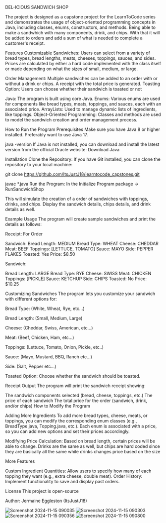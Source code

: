 DEL-ICIOUS SANDWICH SHOP

The project is designed as a capstone project for the LearnToCode series and demonstrates the usage of object-oriented programming concepts in Java, including classes, enums, constructors, and methods. Being able to make a sandwhich with many components, drink, and chips. With that it will be added to orders and add a sum of what is needed to complete a customer's receipt.

Features
Customizable Sandwiches: Users can select from a variety of bread types, bread lengths, meats, cheeses, toppings, sauces, and sides.
Prices are calculated by either a hard code implemented with the class itself or made depending on what the sizes of small, medium, or large.

Order Management: Multiple sandwiches can be added to an order with or without a drink or chips. A receipt with the total price is generated.
Toasting Option: Users can choose whether their sandwich is toasted or not 

Java: The program is built using core Java.
Enums: Various enums are used for components like bread types, meats, toppings, and sauces, each with an associated price.
ArrayLists: Used to manage dynamic lists of ingredients, like toppings.
Object-Oriented Programming: Classes and methods are used to model the sandwich creation and order management process.

How to Run the Program
Prerequisites
Make sure you have Java 8 or higher installed. Preferably want to use Java 17.

java -version
If Java is not installed, you can download and install the latest version from the official Oracle website:
Download Java

Installation
Clone the Repository: If you have Git installed, you can clone the repository to your local machine:

git clone https://github.com/ItsJustJ18/learntocode_capstones.git


javac *.java
Run the Program: In the Initialize Program package -> RunSandwichShop

This will simulate the creation of a order of sandwiches with toppings, drinks, and chips. Display the sandwich details, chips details, and drink details as well. 

Example Usage
The program will create sample sandwiches and print the details as follows:

Receipt: For Order

Sandwich: 
Bread Length: MEDIUM
Bread Type: WHEAT
Cheese: CHEDDAR
Meat: BEEF
Toppings: [LETTUCE, TOMATO]
Sauce: MAYO
Side: PEPPER FLAKES
Toasted: Yes
Price: $8.50

Sandwich: 

Bread Length: LARGE
Bread Type: RYE
Cheese: SWISS
Meat: CHICKEN
Toppings: [PICKLE]
Sauce: KETCHUP
Side: CHIPS
Toasted: No
Price: $10.25

Customizing Sandwiches
The program lets you customize your sandwich with different options for:

Bread Type: (White, Wheat, Rye, etc...)

Bread Length: (Small, Medium, Large)

Cheese: (Cheddar, Swiss, American, etc...)

Meat: (Beef, Chicken, Ham, etc...)

Toppings: (Lettuce, Tomato, Onion, Pickle, etc..)

Sauce: (Mayo, Mustard, BBQ, Ranch etc...)

Side: (Salt, Pepper etc...)

Toasted Option: Choose whether the sandwich should be toasted.

Receipt Output
The program will print the sandwich receipt showing:

The sandwich components selected (bread, cheese, toppings, etc.)
The price of each sandwich
The total price for the order (sandwich, drink, and/or chips)
How to Modify the Program

Adding More Ingredients
To add more bread types, cheese, meats, or toppings, you can modify the corresponding enum classes (e.g., BreadType.java, Topping.java, etc.). Each enum is associated with a price, so you can add new options and set their prices accordingly.

Modifying Price Calculation: Based on bread length, certain prices will be able to change. Drinks are the same as well, but chips are hard coded since they are basically all the same while drinks changes price based on the size

More Features

Custom Ingredient Quantities: Allow users to specify how many of each topping they want (e.g., extra cheese, double meat).
Order History: Implement functionality to save and display past orders.

License
This project is open-source

Author: Jermaine Eggleston (ItsJustJ18)

![Screenshot 2024-11-15 090035](https://github.com/user-attachments/assets/88d87bc4-c716-48a6-8449-d921bddb6e08)
![Screenshot 2024-11-15 090303](https://github.com/user-attachments/assets/d5cb3dde-b790-41fa-8584-707dd8125fcf)
![Screenshot 2024-11-15 090356](https://github.com/user-attachments/assets/46c2b663-4b62-4863-8eb0-b70a0b960715)
![Screenshot 2024-11-15 090800](https://github.com/user-attachments/assets/137536e0-6a05-4bc3-b60c-f4c1b63db42f)



